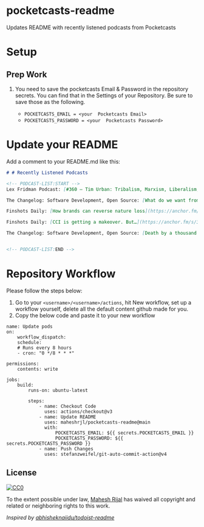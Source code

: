# pocketcasts-readme
Updates README with recently listened podcasts from Pocketcasts

# Setup

## Prep Work

1. You need to save the pocketcasts Email & Password in the repository secrets. You can find that in the Settings of your Repository. Be sure to save those as the following.

    - `POCKETCASTS_EMAIL = <your  Pocketcasts Email>`
    - `POCKETCASTS_PASSWORD = <your  Pocketcasts Password>`

# Update your README

Add a comment to your README.md like this:

```markdown
# # Recently Listened Podcasts

<!-- PODCAST-LIST:START -->
Lex Fridman Podcast: [#360 – Tim Urban: Tribalism, Marxism, Liberalism, Social Justice, and Politics](https://media.blubrry.com/takeituneasy/content.blubrry.com/takeituneasy/lex_ai_tim_urban_2.mp3)

The Changelog: Software Development, Open Source: [What do we want from a web browser?](https://op3.dev/e/https://cdn.changelog.com/uploads/friends/14/changelog--friends-14.mp3)

Finshots Daily: [How brands can reverse nature loss](https://anchor.fm/s/37a76020/podcast/play/76126906/https%3A%2F%2Fd3ctxlq1ktw2nl.cloudfront.net%2Fstaging%2F2023-8-20%2F0599e8ec-1536-54b9-3ded-e5d2ecaf125d.mp3)

Finshots Daily: [CCI is getting a makeover. But…](https://anchor.fm/s/37a76020/podcast/play/76078578/https%3A%2F%2Fd3ctxlq1ktw2nl.cloudfront.net%2Fstaging%2F2023-8-19%2F347599582-44100-2-4b488e81f8016.m4a)

The Changelog: Software Development, Open Source: [Death by a thousand microservices](https://op3.dev/e/https://cdn.changelog.com/uploads/news/62/changelog-news-62.mp3)


<!-- PODCAST-LIST:END -->
```

# Repository Workflow

Please follow the steps below:

1. Go to your `<username>/<username>/actions`, hit New workflow, set up a workflow yourself, delete all the default content github made for you.
2. Copy the below code and paste it to your new workflow


```
name: Update pods
on:
    workflow_dispatch:
    schedule:
    # Runs every 8 hours
    - cron: "0 */8 * * *"

permissions:
    contents: write

jobs:
    build:
        runs-on: ubuntu-latest

        steps:
            - name: Checkout Code
              uses: actions/checkout@v3
            - name: Update README
              uses: maheshrjl/pocketcasts-readme@main
              with:
                  POCKETCASTS_EMAIL: ${{ secrets.POCKETCASTS_EMAIL }}
                  POCKETCASTS_PASSWORD: ${{ secrets.POCKETCASTS_PASSWORD }}
            - name: Push Changes
              uses: stefanzweifel/git-auto-commit-action@v4
```


## License

[![CC0](https://licensebuttons.net/p/zero/1.0/88x31.png)](https://creativecommons.org/publicdomain/zero/1.0/)

To the extent possible under law, [Mahesh Rijal](https://maheshrjl.com/) has waived all copyright and related or neighboring rights to this work.

_Inspired by [abhisheknaiidu/todoist-readme](https://github.com/abhisheknaiidu/todoist-readme)_

